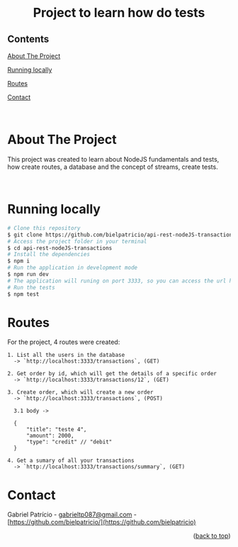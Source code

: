 <div id="top"></div>

<!-- PROJECT LOGO -->

<br />
<div align="center">
  <h1 align="center">Project to learn how do tests</h3>
</div>

<!-- TABLE OF CONTENTS -->

## Contents

<p align="center">
    <p><a href="#about-the-project" title=" go to About the Project">About The Project</a></p>
    <p><a href="#running-locally" title=" go to Running locally">Running locally</a></p>
    <p><a href="#routes" title=" go to Routes">Routes</a></p>
    <p><a href="#contact" title=" go to Contact">Contact</a></p>
  </p>

<br>
<!-- ABOUT THE PROJECT -->

# About The Project

This project was created to learn about NodeJS fundamentals and tests, how create routes, a database and the concept of streams, create tests.

<br>

# Running locally

```bash
# Clone this repository
$ git clone https://github.com/bielpatricio/api-rest-nodeJS-transactions
# Access the project folder in your terminal
$ cd api-rest-nodeJS-transactions
# Install the dependencies
$ npm i
# Run the application in development mode
$ npm run dev
# The application will runing on port 3333, so you can access the url http://localhost:3333/ to do the requests.
# Run the tests
$ npm test
```

# Routes

For the project, 4 routes were created:
   
    1. List all the users in the database
      -> `http://localhost:3333/transactions`, (GET)
    
    2. Get order by id, which will get the details of a specific order 
      -> `http://localhost:3333/transactions/12`, (GET)
    
    3. Create order, which will create a new order 
      -> `http://localhost:3333/transactions`, (POST)
      
      3.1 body ->
      
      {
          "title": "teste 4",
          "amount": 2000,
          "type": "credit" // "debit"
      }
  
    4. Get a sumary of all your transactions
      -> `http://localhost:3333/transactions/summary`, (GET)

# Contact

Gabriel Patrício - gabrieltp087@gmail.com - [https://github.com/bielpatricio/](https://github.com/bielpatricio)

<p align="right">(<a href="#top">back to top</a>)</p>
